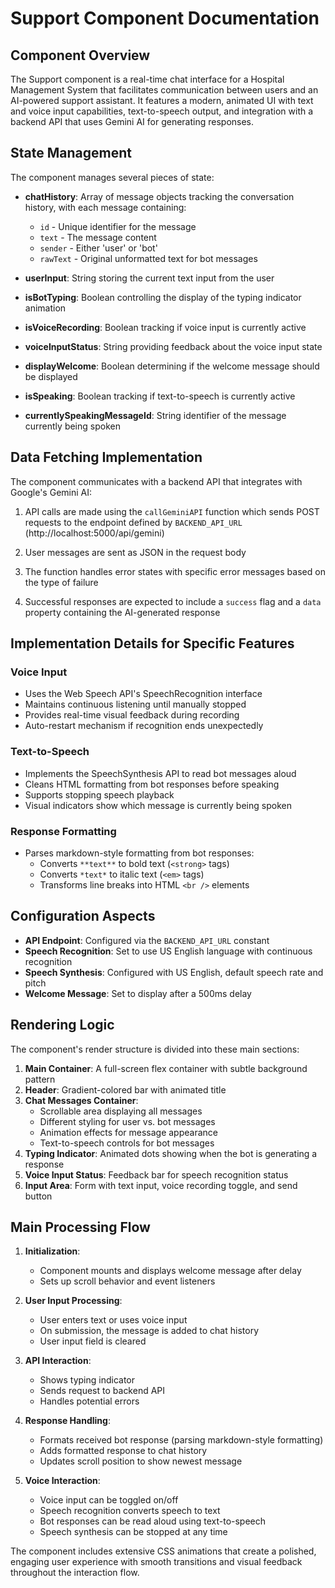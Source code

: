 # Support Component Documentation

## Component Overview

The Support component is a real-time chat interface for a Hospital Management System that facilitates communication between users and an AI-powered support assistant. It features a modern, animated UI with text and voice input capabilities, text-to-speech output, and integration with a backend API that uses Gemini AI for generating responses.

## State Management

The component manages several pieces of state:

* **chatHistory**: Array of message objects tracking the conversation history, with each message containing:
  - `id` - Unique identifier for the message
  - `text` - The message content
  - `sender` - Either 'user' or 'bot'
  - `rawText` - Original unformatted text for bot messages

* **userInput**: String storing the current text input from the user

* **isBotTyping**: Boolean controlling the display of the typing indicator animation

* **isVoiceRecording**: Boolean tracking if voice input is currently active

* **voiceInputStatus**: String providing feedback about the voice input state

* **displayWelcome**: Boolean determining if the welcome message should be displayed

* **isSpeaking**: Boolean tracking if text-to-speech is currently active

* **currentlySpeakingMessageId**: String identifier of the message currently being spoken

## Data Fetching Implementation

The component communicates with a backend API that integrates with Google's Gemini AI:

1. API calls are made using the `callGeminiAPI` function which sends POST requests to the endpoint defined by `BACKEND_API_URL` (http://localhost:5000/api/gemini)

2. User messages are sent as JSON in the request body

3. The function handles error states with specific error messages based on the type of failure

4. Successful responses are expected to include a `success` flag and a `data` property containing the AI-generated response

## Implementation Details for Specific Features

### Voice Input
- Uses the Web Speech API's SpeechRecognition interface
- Maintains continuous listening until manually stopped
- Provides real-time visual feedback during recording
- Auto-restart mechanism if recognition ends unexpectedly

### Text-to-Speech
- Implements the SpeechSynthesis API to read bot messages aloud
- Cleans HTML formatting from bot responses before speaking
- Supports stopping speech playback
- Visual indicators show which message is currently being spoken

### Response Formatting
- Parses markdown-style formatting from bot responses:
  - Converts `**text**` to bold text (`<strong>` tags)
  - Converts `*text*` to italic text (`<em>` tags)
  - Transforms line breaks into HTML `<br />` elements

## Configuration Aspects

- **API Endpoint**: Configured via the `BACKEND_API_URL` constant
- **Speech Recognition**: Set to use US English language with continuous recognition
- **Speech Synthesis**: Configured with US English, default speech rate and pitch
- **Welcome Message**: Set to display after a 500ms delay

## Rendering Logic

The component's render structure is divided into these main sections:

1. **Main Container**: A full-screen flex container with subtle background pattern
2. **Header**: Gradient-colored bar with animated title
3. **Chat Messages Container**:
   - Scrollable area displaying all messages
   - Different styling for user vs. bot messages
   - Animation effects for message appearance
   - Text-to-speech controls for bot messages
4. **Typing Indicator**: Animated dots showing when the bot is generating a response
5. **Voice Input Status**: Feedback bar for speech recognition status
6. **Input Area**: Form with text input, voice recording toggle, and send button

## Main Processing Flow

1. **Initialization**:
   - Component mounts and displays welcome message after delay
   - Sets up scroll behavior and event listeners

2. **User Input Processing**:
   - User enters text or uses voice input
   - On submission, the message is added to chat history
   - User input field is cleared

3. **API Interaction**:
   - Shows typing indicator
   - Sends request to backend API
   - Handles potential errors

4. **Response Handling**:
   - Formats received bot response (parsing markdown-style formatting)
   - Adds formatted response to chat history
   - Updates scroll position to show newest message

5. **Voice Interaction**:
   - Voice input can be toggled on/off
   - Speech recognition converts speech to text
   - Bot responses can be read aloud using text-to-speech
   - Speech synthesis can be stopped at any time

The component includes extensive CSS animations that create a polished, engaging user experience with smooth transitions and visual feedback throughout the interaction flow.